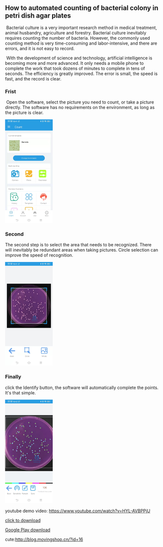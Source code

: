 ## How to automated counting of bacterial colony in petri dish agar plates

​     Bacterial culture is a very important research method in medical treatment, animal husbandry, agriculture and forestry. Bacterial culture inevitably requires counting the number of bacteria. However, the commonly used counting method is very time-consuming and labor-intensive, and there are errors, and it is not easy to record.    

​    With the development of science and technology, artificial intelligence is becoming more and more advanced. It only needs a mobile phone to complete the work that took dozens of minutes to complete in tens of seconds. The efficiency is greatly improved. The error is small, the speed is fast, and the record is clear.

### Frist

​    Open the software, select the picture you need to count, or take a picture directly. The software has no requirements on the environment, as long as the picture is clear.

<img src="colony\xijun-1.jpg" style="zoom:33%;" />

   ### Second   

   The second step is to select the area that needs to be recognized. There will inevitably be redundant areas when taking pictures. Circle selection can improve the speed of recognition.

<img src="colony\xijun-2.jpg" style="zoom: 33%;" />



### Finally

click the Identify button, the software will automatically complete the points. It's that simple.

<img src="colony\xijun-3.jpg" style="zoom:33%;" />



youtube demo video: https://www.youtube.com/watch?v=HYL-AVBPPjU

[click to download](http://global.countdownload.movingshop.cn/download.html?params=Y2hhbm5lbFR5cGU9Z2xvYmFsJmFwcE5hbWU9Q291bnRpbmcmYWdlbnRJZD0wJmFnZW50QXBwSWQ9MA==)



[Google Play download](https://play.google.com/store/apps/details?id=cn.movingshop.counting.global)

cute:http://blog.movingshop.cn/?id=16